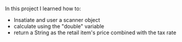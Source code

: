 In this project I learned how to:
- Insatiate and user a scanner object
- calculate using the "double" variable
- return a String as the retail item's price combined with the tax rate
